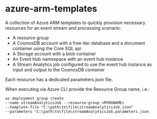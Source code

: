 # azure-arm-templates
A collection of Azure ARM templates to quickly provision necessary resources for an event stream and processing scenario:
- A resource group
- A CosmosDB account with a free-tier database and a document container using the Core SQL api
- A Storage account with a blob container
- An Event Hub namespace with an event hub instance
- A Stream Analytics job configured to use the event hub instance as input and output to the CosmosDB container 

Each resource has a dedicated parameters.json file.

When executing via Azure CLI provide the Resource Group name, i.e.:
```
az deployment group create
--name streamAnalyticsJob --resource-group <MYRGNAME>
--template-file "C:\path\to\file\streamAnalyticsJob.json"
--parameters "C:\path\to\file\streamAnalyticsJob.parameters.json
```